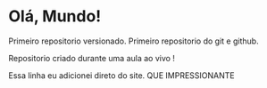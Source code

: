 # Olá, Mundo!
 Primeiro repositorio versionado. Primeiro repositorio do git e github.

 Repositorio criado durante uma aula ao vivo !
 
Essa linha eu adicionei direto do site. QUE IMPRESSIONANTE
 
